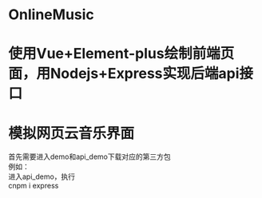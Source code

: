 # OnlineMusic
# 使用Vue+Element-plus绘制前端页面，用Nodejs+Express实现后端api接口
# 模拟网页云音乐界面
首先需要进入demo和api_demo下载对应的第三方包<br>
例如：<br>
进入api_demo，执行<br>
cnpm i express
